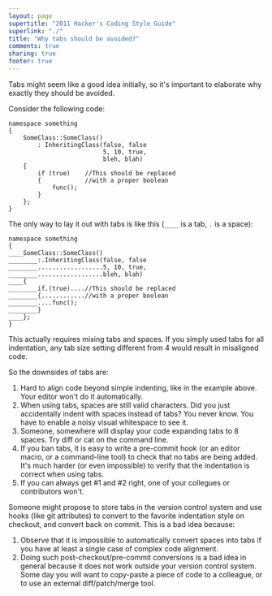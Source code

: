 ```yaml
---
layout: page
supertitle: "2011 Hacker's Coding Style Guide"
superlink: "./"
title: "Why tabs should be avoided?"
comments: true
sharing: true
footer: true
---
```


Tabs might seem like a good idea initially, so it's important to elaborate why exactly they should be avoided.

Consider the following code:

    namespace something
    {
        SomeClass::SomeClass()
            : InheritingClass(false, false
                              5, 10, true,
                              bleh, blah)
        {
            if (true)    //This should be replaced
            {            //with a proper boolean
                func();
            }
        };
    }

The only way to lay it out with tabs is like this (`____` is a tab, `.` is a space):

    namespace something
    {
    ____SomeClass::SomeClass()
    ________:.InheritingClass(false, false
    ________..................5, 10, true,
    ________..................bleh, blah)
    ____{
    ________if.(true)....//This should be replaced
    ________{............//with a proper boolean
    ________....func();
    ________}
    ____};
    }

This actually requires mixing tabs and spaces. If you simply used tabs for all indentation, any tab size setting different from 4 would result in misaligned code.

So the downsides of tabs are:

1. Hard to align code beyond simple indenting, like in the example above. Your editor won't do it automatically.
2. When using tabs, spaces are still valid characters. Did you just accidentally indent with spaces instead of tabs? You never know. You have to enable a noisy visual whitespace to see it.
3. Someone, somewhere will display your code expanding tabs to 8 spaces. Try diff or cat on the command line.
4. If you ban tabs, it is easy to write a pre-commit hook (or an editor macro, or a command-line tool) to check that no tabs are being added. It's much harder (or even impossible) to verify that the indentation is correct when using tabs.
5. If you can always get #1 and #2 right, one of your collegues or contributors won't.

Someone might propose to store tabs in the version control system and use hooks (like git attributes) to convert to the favorite indentation style on checkout, and convert back on commit. This is a bad idea because:

1. Observe that it is impossible to automatically convert spaces into tabs if you have at least a single case of complex code alignment.
2. Doing such post-checkout/pre-commit conversions is a bad idea in general because it does not work outside your version control system. Some day you will want to copy-paste a piece of code to a colleague, or to use an external diff/patch/merge tool.
